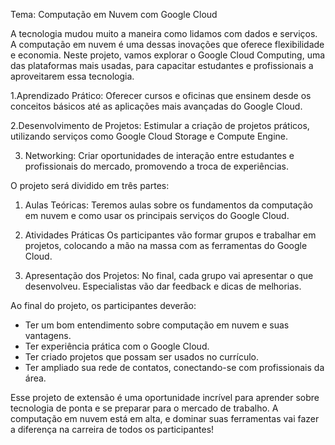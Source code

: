 Tema: Computação em Nuvem com Google Cloud

A tecnologia mudou muito a maneira como lidamos com dados e serviços. A computação em nuvem é uma dessas inovações que oferece flexibilidade e economia. Neste projeto, vamos explorar o Google Cloud Computing, uma das plataformas mais usadas, para capacitar estudantes e profissionais a aproveitarem essa tecnologia.

1.Aprendizado Prático: Oferecer cursos e oficinas que ensinem desde os conceitos básicos até as aplicações mais avançadas do Google Cloud.

2.Desenvolvimento de Projetos: Estimular a criação de projetos práticos, utilizando serviços como Google Cloud Storage e Compute Engine. 

3. Networking: Criar oportunidades de interação entre estudantes e profissionais do mercado, promovendo a troca de experiências.

O projeto será dividido em três partes:

1. Aulas Teóricas: Teremos aulas sobre os fundamentos da computação em nuvem e como usar os principais serviços do Google Cloud.

2. Atividades Práticas Os participantes vão formar grupos e trabalhar em projetos, colocando a mão na massa com as ferramentas do Google Cloud.

3. Apresentação dos Projetos: No final, cada grupo vai apresentar o que desenvolveu. Especialistas vão dar feedback e dicas de melhorias.


Ao final do projeto, os participantes deverão:

- Ter um bom entendimento sobre computação em nuvem e suas vantagens.
- Ter experiência prática com o Google Cloud.
- Ter criado projetos que possam ser usados no currículo.
- Ter ampliado sua rede de contatos, conectando-se com profissionais da área.

Esse projeto de extensão é uma oportunidade incrível para aprender sobre tecnologia de ponta e se preparar para o mercado de trabalho. A computação em nuvem está em alta, e dominar suas ferramentas vai fazer a diferença na carreira de todos os participantes!
